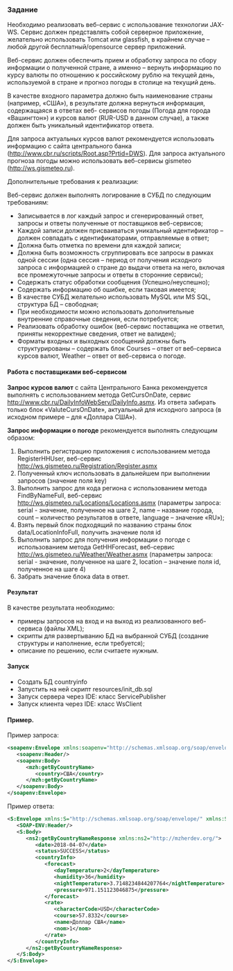 ### Задание

Необходимо реализовать веб-сервис c использование технологии JAX-WS.
Сервис должен представлять собой серверное приложение, желательно использовать
Tomcat или glassfish, в крайнем случае – любой другой бесплатный/opensource сервер
приложений.

Веб-сервис должен обеспечить прием и обработку запроса по сбору информации
о полученной стране, а именно – вернуть информацию по курсу валюты по отношению
к российскому рублю на текущей день, используемой в стране и прогноз погоды в
столице на текущий день.

В качестве входного параметра должно быть наименование страны (например,
«США»), в результате должна вернуться информация, содержащаяся в ответах веб-
сервисов погоды (Погода для города «Вашингтон») и курсов валют (RUR-USD в данном
случае), а также должен быть уникальный идентификатор ответа.

Для запроса актуальных курсов валют рекомендуется использовать информацию
с сайта центрального банка (http://www.cbr.ru/scripts/Root.asp?Prtid=DWS).
Для запроса актуального прогноза погоды можно использовать веб-сервисы gismeteo
(http://ws.gismeteo.ru).

Дополнительные требования к реализации:

Веб-сервис должен выполнять логирование в СУБД по следующим
требованиям:
* Записывается в лог каждый запрос и сгенерированный ответ,
запросы и ответы полученные от поставщиков веб-сервисов;
* Каждой записи должен присваиваться уникальный идентификатор
– должен совпадать с идентификаторами, отправляемые в ответ;
* Должна быть отметка по времени для каждой записи;
* Должна быть возможность сгруппировать все запросы в рамках
одной сессии (одна сессия – период от получения исходного
запроса с информацией о стране до выдачи ответа на него,
включая все промежуточные запросы и ответы в сторонние
сервисы);
* Содержать статус обработки сообщения (Успешно/неуспешно);
* Содержать информацию об ошибке, если таковая имеется;
* В качестве СУБД желательно использовать MySQL или MS SQL, структура
БД – свободная;
* При необходимости можно использовать дополнительные внутренние
справочные сведения, если потребуется;
* Реализовать обработку ошибок (веб-сервис поставщика не ответил,
приняты некорректные сведения, ответ не валиден);
* Форматы входных и выходных сообщений должны быть структурированы
– содержать блок Courses – ответ от веб-сервиса курсов валют, Weather –
ответ от веб-сервиса о погоде.


#### Работа с поставщиками веб-сервисом
<b>Запрос курсов валют</b> с сайта Центрального Банка рекомендуется выполнять с
использованием метода GetCursOnDate, сервис
http://www.cbr.ru/DailyInfoWebServ/DailyInfo.asmx. Из ответа забирать только блок
«ValuteCursOnDate», актуальный для исходного запроса (в исходном примере – для
«Доллара США»).

<b>Запрос информации о погоде</b> рекомендуется выполнять следующим образом:
1. Выполнить регистрацию приложения с использованием метода RegisterHHUser,
веб-сервис http://ws.gismeteo.ru/Registration/Register.asmx
2. Полученный ключ использовать в дальнейшем при выполнении запросов
(значение поля key)
3. Выполнить запрос для кода региона с использованием метода FindByNameFull,
веб-сервис http://ws.gismeteo.ru/Locations/Locations.asmx (параметры запроса:
serial - значение, полученное на шаге 2, name – название города, count –
количество результатов в ответе, language – значение «RU»);
4. Взять первый блок подходящий по названию страны блок data/LocationInfoFull,
получить значение поля id
5. Выполнить запрос для получения информации о погоде с использованием метода
GetHHForecast, веб-сервис http://ws.gismeteo.ru/Weather/Weather.asmx
(параметры запроса: serial - значение, полученное на шаге 2, location –
значение поля id, полученное на шаге 4)
6. Забрать значение блока data в ответ.

#### Результат
В качестве результата необходимо:
* примеры запросов на вход и на выход из реализованного веб-сервиса
(файлы XML);
* скрипты для развертыванию БД на выбранной СУБД (создание структуры
и наполнение, если требуется);
* описание по решению, если считаете нужным. 


#### Запуск
* Создать БД countryinfo
* Запустить на ней скрипт resources/init_db.sql
* Запуск сервера через IDE: класс ServicePublisher
* Запуск клиента через IDE: класс WsClient


#### Пример.

Пример запроса:

```xml
<soapenv:Envelope xmlns:soapenv="http://schemas.xmlsoap.org/soap/envelope/" xmlns:mzh="http://mzherdev.org/">
   <soapenv:Header/>
   <soapenv:Body>
      <mzh:getByCountryName>
         <country>США</country>
      </mzh:getByCountryName>
   </soapenv:Body>
</soapenv:Envelope>
```

Пример ответа:
```xml
<S:Envelope xmlns:S="http://schemas.xmlsoap.org/soap/envelope/" xmlns:SOAP-ENV="http://schemas.xmlsoap.org/soap/envelope/">
   <SOAP-ENV:Header/>
   <S:Body>
      <ns2:getByCountryNameResponse xmlns:ns2="http://mzherdev.org/">
         <date>2018-04-07</date>
         <status>SUCCESS</status>
         <countryInfo>
            <forecast>
               <dayTemperature>2</dayTemperature>
               <humidity>36</humidity>
               <nightTemperature>3.7148234844207764</nightTemperature>
               <pressure>971.151123046875</pressure>
            </forecast>
            <rate>
               <characterCode>USD</characterCode>
               <course>57.8332</course>
               <name>Доллар США</name>
               <nom>1</nom>
            </rate>
         </countryInfo>
      </ns2:getByCountryNameResponse>
   </S:Body>
</S:Envelope>
```